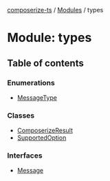 [composerize-ts](../README.md) / [Modules](../modules.md) / types

# Module: types

## Table of contents

### Enumerations

- [MessageType](../enums/types.MessageType.md)

### Classes

- [ComposerizeResult](../classes/types.ComposerizeResult.md)
- [SupportedOption](../classes/types.SupportedOption.md)

### Interfaces

- [Message](../interfaces/types.Message.md)
